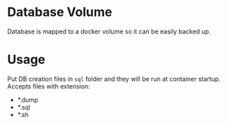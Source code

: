 # Database Volume

Database is mapped to a docker volume so it can be easily backed up.

# Usage

Put DB creation files in `sql` folder and they will be run at container startup.
Accepts files with extension:

- \*.dump
- \*.sql
- \*.sh
